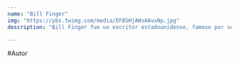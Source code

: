 ```yaml
---
name: "Bill Finger"
img: "https://pbs.twimg.com/media/EFBSHjAWsAAvxNp.jpg"
description: "Bill Finger fue un escritor estadounidense, famoso por ser el cocreador​ del personaje Batman junto a Bob Kane."

---
```

#Autor
